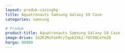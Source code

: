 ```yaml
---
layout: produk-casinghp
title: Aquatronauts Samsung Galaxy S9 Case
categories: samsung

# Produk
product-title: Aquatronauts Samsung Galaxy S9 Case
image-drive: 1GZK2MzFokRrzTqokZXk2-fOC08CeYm2B
harga: 90000
---
```

